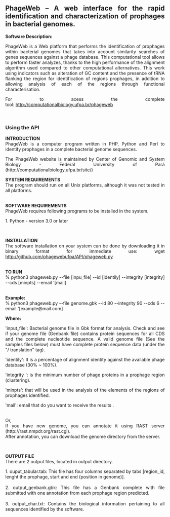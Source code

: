 <h2 style="text-align: justify;"><strong>PhageWeb &ndash; A web interface for the rapid identification and characterization of prophages in bacterial genomes.</strong></h2>
<p style="text-align: justify;"><strong>Software Description:</strong></p>
<p style="text-align: justify;">PhageWeb is a Web platform that performs the identification of prophages within bacterial genomes that takes into account similarity searches of genes sequences against a phage database. This computational tool allows to perform faster analyzes, thanks to the high performance of the alignment algorithm used compared to other computational alternatives. This work using indicators such as alteration of GC content and the presence of tRNA flanking the region for identification of regions prophages, in addition to allowing analysis of each of the regions through functional characterisation.&nbsp;</p>
<p style="text-align: justify;">For to acess the complete tool:&nbsp;<a href="http://computationalbiology.ufpa.br/phageweb">http://computationalbiology.ufpa.br/phageweb</a></p>
<p style="text-align: justify;">&nbsp;</p>
<h3 style="text-align: justify;"><strong>Using the API</strong></h3>
<p style="text-align: justify;"><strong>INTRODUCTION</strong><br />PhageWeb is a computer program written in PHP, Python and Perl to identify prophages in a complete bacterial genome sequences.</p>
<p style="text-align: justify;">The PhageWeb website is maintained by Center of Genomic and System Biology - Federal University of Par&aacute; (http://computationalbiology.ufpa.br/site/)</p>
<p style="text-align: justify;"><strong>SYSTEM REQUIREMENTS</strong><br />The program should run on all Unix platforms, although it was not tested in all platforms.</p>
<p style="text-align: justify;"><br /><strong>SOFTWARE REQUIREMENTS</strong><br />PhageWeb requires following programs to be installed in the system.</p>
<p style="text-align: justify;">1. Python - version 3.0 or later</p>
<p style="text-align: justify;">&nbsp;</p>
<p style="text-align: justify;"><strong>INSTALLATION</strong><br />The software installation on your system can be done by downloading it in binary format for immediate use: wget <a href="http://github.com/phagewebufpa/API/teste.py">http://github.com/phagewebufpa/API/phageweb.py</a></p>
<p style="text-align: justify;"><br /><strong>TO RUN</strong><br />% python3 phageweb.py --file [inpu_file] --id [identily] --integrity [integrity] --cds [minpts] --email '[mail]</p>
<p style="text-align: justify;"><br /><strong>Example:</strong><br />% python3 phageweb.py --file genome.gbk --id 80 --integrity 90 --cds 6 --email '[example@mail.com]</p>
<p style="text-align: justify;"><strong>Where:</strong></p>
<p style="text-align: justify;">'input_file': Bacterial genome file in Gbk format for analysis.&nbsp;Check and see if your genome file (Genbank file) contains protein sequences for all CDS and the complete nucleotide sequence. A valid genome file (See the samples files below) must have complete protein sequence data (under the "/ translation" tag).</p>
<p style="text-align: justify;">'identily':&nbsp;It is a percentage of alignment identity against the available phage database (30% ~ 100%).</p>
<p style="text-align: justify;">'integrity ':&nbsp;is the minimum number of phage proteins in a prophage region (clustering).</p>
<p style="text-align: justify;">'minpts':&nbsp;that will be used in the analysis of the elements of the regions of prophages identified.</p>
<p style="text-align: justify;">'mail':&nbsp;email that do you want to receive the results .</p>
<p style="text-align: justify;"><br />Or, <br />If you have new genome, you can annotate it using RAST server (http://rast.nmpdr.org/rast.cgi). <br />After annotation, you can download the genome directory from the server.</p>
<p style="text-align: justify;">&nbsp;</p>
<p style="text-align: justify;"><strong>OUTPUT FILE</strong><br />There are 2 output files, located in output directory.</p>
<p style="text-align: justify;">1. ouput_tabular.tab: This file has four columns separated by tabs [region_id, lenght the prophage, start and end (position in genome)]. <br /> <br />2. output_genbank.gbk: This file has a Genbank complete with file submitted with one annotation from each prophage region predicted. <br /> <br />3. output_char.txt: Contains the biological information pertaining to all sequences identified by the software.</p>
<p style="text-align: justify;">&nbsp;</p>

